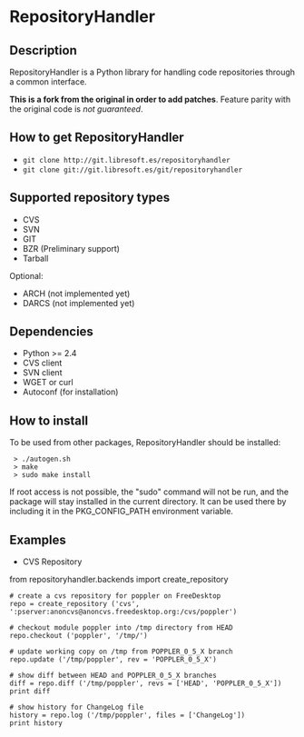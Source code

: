 RepositoryHandler
=================

Description
-----------

RepositoryHandler is a Python library for handling code repositories 
through a common interface.

**This is a fork from the original in order to add patches**. Feature
parity with the original code is *not guaranteed*.

How to get RepositoryHandler
----------------------------

* `git clone http://git.libresoft.es/repositoryhandler`
* `git clone git://git.libresoft.es/git/repositoryhandler`

Supported repository types
--------------------------

* CVS
* SVN
* GIT
* BZR (Preliminary support)
* Tarball

Optional:

* ARCH (not implemented yet)
* DARCS (not implemented yet)

Dependencies
------------

* Python >= 2.4
* CVS client
* SVN client
* WGET or curl
* Autoconf (for installation)

How to install
--------------

To be used from other packages, RepositoryHandler should be installed:

     > ./autogen.sh
     > make
     > sudo make install

If root access is not possible, the "sudo" command will not be run,
and the package will stay installed in the current directory. It can
be used there by including it in the PKG\_CONFIG\_PATH environment variable.

Examples
--------

* CVS Repository

from repositoryhandler.backends import create\_repository

    # create a cvs repository for poppler on FreeDesktop
    repo = create_repository ('cvs', ':pserver:anoncvs@anoncvs.freedesktop.org:/cvs/poppler')

    # checkout module poppler into /tmp directory from HEAD
    repo.checkout ('poppler', '/tmp/')

    # update working copy on /tmp from POPPLER_0_5_X branch
    repo.update ('/tmp/poppler', rev = 'POPPLER_0_5_X')

    # show diff between HEAD and POPPLER_0_5_X branches
    diff = repo.diff ('/tmp/poppler', revs = ['HEAD', 'POPPLER_0_5_X'])
    print diff

    # show history for ChangeLog file
    history = repo.log ('/tmp/poppler', files = ['ChangeLog'])
    print history

